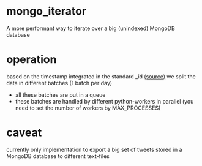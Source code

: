 mongo_iterator
==============

A more performant way to iterate over a big (unindexed) MongoDB database


operation
==========
based on the timestamp integrated in the standard _id [(source)](http://www.kchodorow.com/blog/2011/12/20/querying-for-timestamps-using-objectids/) we split the data in different batches (1 batch per day)
- all these batches are put in a queue
- these batches are handled by different python-workers in parallel (you need to set the number of workers by MAX_PROCESSES)


caveat
=========
currently only implementation to export a big set of tweets stored in a MongoDB database to different text-files

